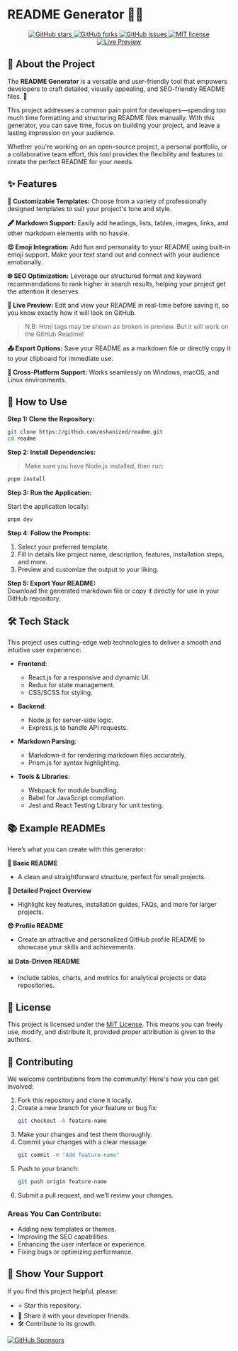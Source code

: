 # README Generator 📄✨  

<p align="center">
  <a href="https://github.com/eshanized/readme/stargazers">
    <img src="https://img.shields.io/github/stars/eshanized/readme?style=for-the-badge&logo=github" alt="GitHub stars" />
  </a>
  <a href="https://github.com/eshanized/readme/network/members">
    <img src="https://img.shields.io/github/forks/eshanized/readme?style=for-the-badge&logo=github" alt="GitHub forks" />
  </a>
  <a href="https://github.com/eshanized/readme/issues">
    <img src="https://img.shields.io/github/issues/eshanized/readme?style=for-the-badge&logo=github" alt="GitHub issues" />
  </a>
  <a href="LICENSE">
    <img src="https://img.shields.io/github/license/eshanized/readme?style=for-the-badge" alt="MIT license" />
  </a>
  <a href="https://eshanized.github.io/readme">
    <img src="https://img.shields.io/badge/Live-Preview-6495ed?style=for-the-badge&logo=firefox&logoColor=white" alt="Live Preview" />
  </a>
</p>

## 🌟 About the Project  

The **README Generator** is a versatile and user-friendly tool that empowers developers to craft detailed, visually appealing, and SEO-friendly README files. 🚀  

This project addresses a common pain point for developers—spending too much time formatting and structuring README files manually. With this generator, you can save time, focus on building your project, and leave a lasting impression on your audience.  

Whether you're working on an open-source project, a personal portfolio, or a collaborative team effort, this tool provides the flexibility and features to create the perfect README for your needs.  



## ✨ Features  

**🔧 Customizable Templates:** Choose from a variety of professionally designed templates to suit your project's tone and style.  

**🖋️ Markdown Support:** Easily add headings, lists, tables, images, links, and other markdown elements with no hassle.  

**😍 Emoji Integration:**
Add fun and personality to your README using built-in emoji support. Make your text stand out and connect with your audience emotionally.  

**🌐 SEO Optimization:**
Leverage our structured format and keyword recommendations to rank higher in search results, helping your project get the attention it deserves.  

**👀 Live Preview:**
Edit and view your README in real-time before saving it, so you know exactly how it will look on GitHub.

> N.B: Html tags may be shown as broken in preview. But it will work on the GitHub Readme!

**📤 Export Options:** Save your README as a markdown file or directly copy it to your clipboard for immediate use.  

**🚀 Cross-Platform Support:** Works seamlessly on Windows, macOS, and Linux environments.  


## 🚀 How to Use  

**Step 1: Clone the Repository:**  
```bash  
git clone https://github.com/eshanized/readme.git  
cd readme  
```  

**Step 2: Install Dependencies:** 

> Make sure you have Node.js installed, then run:  
```bash  
pnpm install  
```  

**Step 3: Run the Application:**

Start the application locally:  
```bash  
pnpm dev  
```  

**Step 4: Follow the Prompts:**  
1. Select your preferred template.  
2. Fill in details like project name, description, features, installation steps, and more.  
3. Preview and customize the output to your liking.  

**Step 5: Export Your README:**  
Download the generated markdown file or copy it directly for use in your GitHub repository.  



## 🛠️ Tech Stack  

This project uses cutting-edge web technologies to deliver a smooth and intuitive user experience:  

- **Frontend**:  
  - React.js for a responsive and dynamic UI.  
  - Redux for state management.  
  - CSS/SCSS for styling.  

- **Backend**:  
  - Node.js for server-side logic.  
  - Express.js to handle API requests.  

- **Markdown Parsing**:  
  - Markdown-it for rendering markdown files accurately.  
  - Prism.js for syntax highlighting.  

- **Tools & Libraries**:  
  - Webpack for module bundling.  
  - Babel for JavaScript compilation.  
  - Jest and React Testing Library for unit testing.  



## 📚 Example READMEs  

Here’s what you can create with this generator:  

**🎯 Basic README**  
- A clean and straightforward structure, perfect for small projects.  

**💼 Detailed Project Overview**  
- Highlight key features, installation guides, FAQs, and more for larger projects.  

**😎 Profile README**  
- Create an attractive and personalized GitHub profile README to showcase your skills and achievements.  

**📊 Data-Driven README**  
- Include tables, charts, and metrics for analytical projects or data repositories.  


## 📝 License  

This project is licensed under the [MIT License](LICENSE). This means you can freely use, modify, and distribute it, provided proper attribution is given to the authors.  



## 🤝 Contributing  

We welcome contributions from the community! Here's how you can get involved:  

1. Fork this repository and clone it locally.  
2. Create a new branch for your feature or bug fix:  
   ```bash  
   git checkout -b feature-name  
   ```  
3. Make your changes and test them thoroughly.  
4. Commit your changes with a clear message:  
   ```bash  
   git commit -m "Add feature-name"  
   ```  
5. Push to your branch:  
   ```bash  
   git push origin feature-name  
   ```  
6. Submit a pull request, and we’ll review your changes.  

### Areas You Can Contribute:  
- Adding new templates or themes.  
- Improving the SEO capabilities.  
- Enhancing the user interface or experience.  
- Fixing bugs or optimizing performance.  


## 🌟 Show Your Support  

If you find this project helpful, please:  

- ⭐️ Star this repository.  
- 📢 Share it with your developer friends.  
- 🛠️ Contribute to its growth.  

[![GitHub Sponsors](https://img.shields.io/badge/Sponsor%20Me%20on-GitHub-6495ed?style=for-the-badge&logo=github-sponsors&logoColor=white)](https://github.com/sponsors/eshanized)
